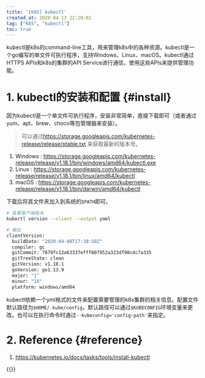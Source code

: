 ```yaml
---
title: '[K8S] kubectl'
created_at: 2020-04-13 22:20:01
tag: ["K8S", "kubectl"]
toc: true
---
```


kubectl是k8s的command-line工具，用来管理k8s中的各种资源。kubectl是一个go编写的单文件可执行程序，支持Windows、Linux、macOS。kubectl通过HTTPS APIs和k8s的集群的API Service进行通信，使用这些APIs来提供管理功能。


# 1. kubectl的安装和配置 {#install}

因为kubectl是一个单文件可执行程序，安装非常简单，直接下载即可（或者通过yum、apt、brew、choco等包管理器来安装）。

>可以通过<https://storage.googleapis.com/kubernetes-release/release/stable.txt> 来获取最新的版本号。

1. Windows : <https://storage.googleapis.com/kubernetes-release/release/v1.18.1/bin/windows/amd64/kubectl.exe>
2. Linux : <https://storage.googleapis.com/kubernetes-release/release/v1.18.1/bin/linux/amd64/kubectl>
3. macOS : <https://storage.googleapis.com/kubernetes-release/release/v1.18.1/bin/darwin/amd64/kubectl>

下载后将其文件夹加入到系统的`$PATH`即可。
```bash
# 查看客户端版本
kubectl version --client --output yaml

# 输出
clientVersion:
  buildDate: "2020-04-08T17:38:50Z"
  compiler: gc
  gitCommit: 7879fc12a63337efff607952a323df90cdc7a335
  gitTreeState: clean
  gitVersion: v1.18.1
  goVersion: go1.13.9
  major: "1"
  minor: "18"
  platform: windows/amd64
```

kubectl依赖一个yml格式的文件来配置需要管理的k8s集群的相关信息。配置文件默认路径为`$HOME/.kube/config`，默认路径可以通过`$KUBECONFIG`环境变量来更改。也可以在执行命令时通过`--kubeconfig='config-path'`来指定。

# 2. Reference {#reference}

1. <https://kubernetes.io/docs/tasks/tools/install-kubectl>

{{<highlight-file file="terminated-pod.txt" lang="csv">}}
